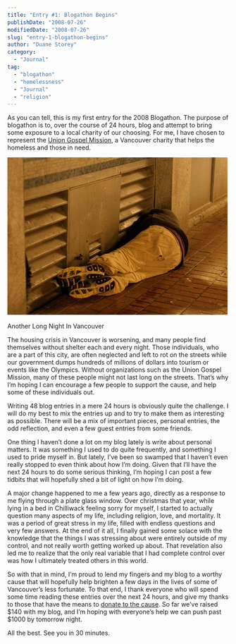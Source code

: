 ```yaml
---
title: "Entry #1: Blogathon Begins"
publishDate: "2008-07-26"
modifiedDate: "2008-07-26"
slug: "entry-1-blogathon-begins"
author: "Duane Storey"
category:
  - "Journal"
tag:
  - "blogathon"
  - "homelessness"
  - "Journal"
  - "religion"
---
```


As you can tell, this is my first entry for the 2008 Blogathon. The purpose of blogathon is to, over the course of 24 hours, blog and attempt to bring some exposure to a local charity of our choosing. For me, I have chosen to represent the [Union Gospel Mission](http://ugm.ca), a Vancouver charity that helps the homeless and those in need.

![Vancouver's Homeless](_images/entry-1-blogathon-begins-1.jpg)

Another Long Night In Vancouver

The housing crisis in Vancouver is worsening, and many people find themselves without shelter each and every night. Those individuals, who are a part of this city, are often neglected and left to rot on the streets while our government dumps hundreds of millions of dollars into tourism or events like the Olympics. Without organizations such as the Union Gospel Mission, many of these people might not last long on the streets. That’s why I’m hoping I can encourage a few people to support the cause, and help some of these individuals out.

Writing 48 blog entries in a mere 24 hours is obviously quite the challenge. I will do my best to mix the entries up and to try to make them as interesting as possible. There will be a mix of important pieces, personal entries, the odd reflection, and even a few guest entries from some friends.

One thing I haven’t done a lot on my blog lately is write about personal matters. It was something I used to do quite frequently, and something I used to pride myself in. But lately, I’ve been so swamped that I haven’t even really stopped to even think about how I’m doing. Given that I’ll have the next 24 hours to do some serious thinking, I’m hoping I can post a few tidbits that will hopefully shed a bit of light on how I’m doing.

A major change happened to me a few years ago, directly as a response to me flying through a plate glass window. Over christmas that year, while lying in a bed in Chilliwack feeling sorry for myself, I started to actually question many aspects of my life, including religion, love, and mortality. It was a period of great stress in my life, filled with endless questions and very few answers. At the end of it all, I finally gained some solace with the knowledge that the things I was stressing about were entirely outside of my control, and not really worth getting worked up about. That revelation also led me to realize that the only real variable that I had complete control over was how I ultimately treated others in this world.

So with that in mind, I’m proud to lend my fingers and my blog to a worthy cause that will hopefully help brighten a few days in the lives of some of Vancouver’s less fortunate. To that end, I thank everyone who will spend some time reading these entries over the next 24 hours, and give my thanks to those that have the means to [donate to the cause](http://miss604.com/blogathon). So far we’ve raised $140 with my blog, and I’m hoping with everyone’s help we can push past $1000 by tomorrow night.

All the best. See you in 30 minutes.